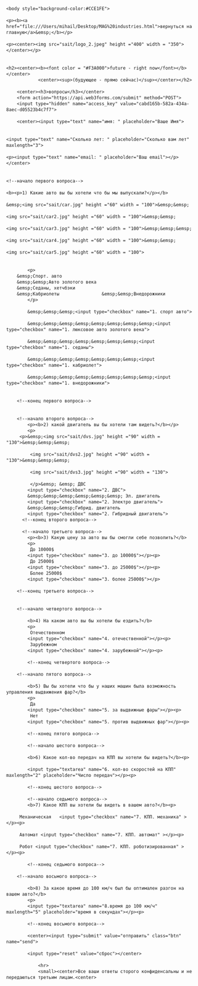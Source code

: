 
<html>
	<head>
	<title>MAG industries</title>
	<meta name="Glushnev Mikhail Alekseevich">
	<meta countent ="The site of the company MAG industries">
	<meta name="Keyboards" content="sait, MAG industries, interesting, tehnology, content, startup, 3d printer, arduino, code, knowledge, machine, auto, car, survey, be">	
	</head>
	
    <body style="background-color:#CCE1FE">
    
    <p><b><a href="file:///Users/mihail/Desktop/MAG%20industries.html">вернуться на главную</a>&emsp;</b></p>
    
    <p><center><img src="sait/logo_2.jpeg" height ="400" width = "350"></center></p>
    
    
    <h2><center><b><font color = "#F3A000">future - right now</font></b></center>
				<center><sup>(будующее - прямо сейчас)</sup></center></h2>
				
		<center><h3>вопросы</h3></center>
		<form action="https://api.web3forms.com/submit" method="POST">
		<input type="hidden" name="access_key" value="cabd165b-582a-434a-8aec-d05523b4c7f7">
		
		<center><input type="text" name="имя: " placeholder="Ваше Имя">
	 
	
	<input type="text" name="Сколько лет: " placeholder="Сколько вам лет" maxlength="3">
	
	<p><input type="text" name="email: " placeholder="Ваш email"></p></center>
	
	
	<!--начало первого вопроса-->
	
	<b><p>1) Какие авто вы бы хотели что бы мы выпускали?</p></b>
	
	&emsp;<img src="sait/car.jpg" height ="60" width = "100">&emsp;&emsp;
	
	<img src="sait/car2.jpg" height ="60" width = "100">&emsp;&emsp;
	
	<img src="sait/car3.jpg" height ="60" width = "100">&emsp;&emsp;&emsp;
	
	<img src="sait/car4.jpg" height ="60" width = "100">&emsp;&emsp;
	
	<img src="sait/car5.jpg" height ="60" width = "100">
	
	
			<p>
		&emsp;Спорт. авто
		&emsp;&emsp;Авто золотого века 
		&emsp;Седаны, хетчбэки
	    &emsp;Кабриолеты	      		&emsp;&emsp;Внедорожники
			</p>
			 
			&emsp;&emsp;&emsp;<input type="checkbox" name="1. спорт авто">
			 
			&emsp;&emsp;&emsp;&emsp;&emsp;&emsp;&emsp;&emsp;<input type="checkbox" name="1. люксовое авто золотого века">
			 
			&emsp;&emsp;&emsp;&emsp;&emsp;&emsp;&emsp;<input type="checkbox" name="1. седаны">
			 
			&emsp;&emsp;&emsp;&emsp;&emsp;&emsp;&emsp;<input type="checkbox" name="1. кабриолет">
			 
			&emsp;&emsp;&emsp;&emsp;&emsp;&emsp;&emsp;&emsp;<input type="checkbox" name="1. внедорожники">
			
			
		<!--конец первого вопроса-->
		
			
		<!--начало второго вопроса-->
			<p><b>2) какой двигатель вы бы хотели там видеть?</b></p>
			<p>
		 <p>&emsp;<img src="sait/dvs.jpg" height ="90" width = "130">&emsp;&emsp;&emsp;
			 
			 <img src="sait/dvs2.jpg" height ="90" width = "130">&emsp;&emsp;&emsp;
			 
			 <img src="sait/dvs3.jpg" height ="90" width = "130">
			 
			 </p>&emsp; &emsp; ДВС
			<input type="checkbox" name="2. ДВС">
			&emsp;&emsp;&emsp;&emsp;&emsp;&emsp; Эл. двигатель 
			<input type="checkbox" name="2. Электро двигатель">
			&emsp;&emsp;&emsp;Гибрид. двигатель 
			<input type="checkbox" name="2. Гибридный двигатель">
		  <!--конец второго вопроса-->
		  
		  <!--начало третьего вопроса-->
			<p><b>3) Какую цену за авто вы бы смогли себе позволить?</b>
			<p>
			 До 10000$
			<input type="checkbox" name="3. до 10000$"></p><p>
			 До 25000$
			<input type="checkbox" name="3. до 25000$"></p><p>
			 Более 25000$
			<input type="checkbox" name="3. более 25000$"></p>
		
		<!--конец третьего вопроса-->
		
		
		<!--начало четвертого вопроса-->
		
			<b>4) На каком авто вы бы хотели бы ездить?</b>
			<p>
			 Отечественном
			<input type="checkbox" name="4. отечественной"></p><p>
			 Зарубежном
			<input type="checkbox" name="4. зарубежной"></p><p>
			
			<!--конец четвертого вопроса-->
		
		<!--начало пятого вопроса-->
			
			<b>5) Вы бы хотели что бы у наших машин была возможность управления выдвижения фар?</b>
			<p>
			 Да
			<input type="checkbox" name="5. за выдвижные фары"></p><p>
			 Нет
			<input type="checkbox" name="5. против выдвижных фар"></p><p>
			
			<!--конец пятого вопроса-->
			
			<!--начало шестого вопроса-->
			
			<b>6) Какое кол-во передач на КПП вы хотели бы видеть?</b><p>
			
			<input type="textarea" name="6. кол-во скоростей на КПП" maxlength="2" placeholder="Число передач"></p><p>
			
			<!--конец шестого вопроса-->
			
			<!--начало седьмого вопроса-->
			<b>7) Какое КПП вы хотели бы видеть в вашем авто?</b><p>
			
		 Механическая	<input type="checkbox" name="7. КПП. механика" ></p><p>
			
	     Автомат <input type="checkbox" name="7. КПП. автомат" ></p><p>
			
		 Робот <input type="checkbox" name="7. КПП. роботизированная" ></p><p>
			
			<!--конец седьмого вопроса-->
			
		<!--начало восьмого вопроса-->	
			
			<b>8) За какое время до 100 км/ч был бы оптимален разгон на вашем авто?</b>
			<p>
			<input type="textarea" name="8.время до 100 км/ч" maxlength="5" placeholder="время в секундах"></p><p>

			<!--конец восьмого вопроса-->
			
			<center><input type="submit" value="отправить" class="btn" name="send">
			
			<input type="reset" value="сброс"></center>
				
				<hr>
				<small><center>Все ваши ответы сторого конфиденсальны и не передаються третьим лицам.<center>
